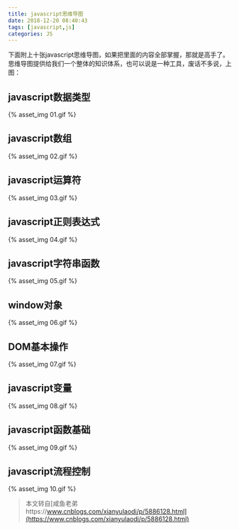 ```yaml
---
title: javascript思维导图
date: 2018-12-20 08:40:43
tags: [javascript,js]
categories: JS
---
```


下面附上十张javascript思维导图，如果把里面的内容全部掌握，那就是高手了。思维导图提供给我们一个整体的知识体系，也可以说是一种工具，废话不多说，上图：
<!-- more -->

## javascript数据类型
{% asset_img 01.gif %}

## javascript数组
{% asset_img 02.gif %}

## javascript运算符
{% asset_img 03.gif %}

## javascript正则表达式
{% asset_img 04.gif %}

## javascript字符串函数
{% asset_img 05.gif %}

## window对象
{% asset_img 06.gif %}

## DOM基本操作
{% asset_img 07.gif %}

## javascript变量
{% asset_img 08.gif %}

## javascript函数基础
{% asset_img 09.gif %}

## javascript流程控制
{% asset_img 10.gif %}

> 本文转自[咸鱼老弟https://www.cnblogs.com/xianyulaodi/p/5886128.html](https://www.cnblogs.com/xianyulaodi/p/5886128.html)